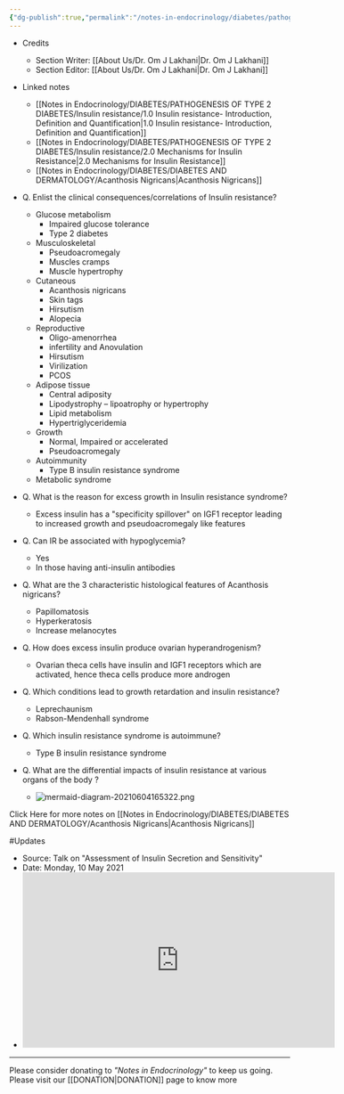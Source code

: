 ```yaml
---
{"dg-publish":true,"permalink":"/notes-in-endocrinology/diabetes/pathogenesis-of-type-2-diabetes/insulin-resistance/3-0-clinical-features-of-insulin-resistance/"}
---
```


- Credits
    - Section Writer: [[About Us/Dr. Om J Lakhani\|Dr. Om J Lakhani]]
    - Section Editor: [[About Us/Dr. Om J Lakhani\|Dr. Om J Lakhani]]


- Linked notes
	- [[Notes in Endocrinology/DIABETES/PATHOGENESIS OF TYPE 2 DIABETES/Insulin resistance/1.0 Insulin resistance- Introduction, Definition and Quantification\|1.0 Insulin resistance- Introduction, Definition and Quantification]]
	- [[Notes in Endocrinology/DIABETES/PATHOGENESIS OF TYPE 2 DIABETES/Insulin resistance/2.0 Mechanisms for Insulin Resistance\|2.0 Mechanisms for Insulin Resistance]]
	- [[Notes in Endocrinology/DIABETES/DIABETES AND DERMATOLOGY/Acanthosis Nigricans\|Acanthosis Nigricans]]

- Q. Enlist the clinical consequences/correlations of Insulin resistance? 
    - Glucose metabolism
        - Impaired glucose tolerance 
        - Type 2 diabetes 
    - Musculoskeletal 
        - Pseudoacromegaly
        - Muscles cramps
        - Muscle hypertrophy 
    - Cutaneous 
        - Acanthosis nigricans
        - Skin tags
        - Hirsutism 
        - Alopecia 
    - Reproductive
        - Oligo-amenorrhea
        - infertility and Anovulation 
        - Hirsutism 
        - Virilization 
        - PCOS 
    - Adipose tissue
        - Central adiposity
        - Lipodystrophy – lipoatrophy or hypertrophy 
        - Lipid metabolism 
        - Hypertriglyceridemia 
    - Growth 
        - Normal, Impaired or accelerated 
        - Pseudoacromegaly 
    - Autoimmunity 
        - Type B insulin resistance syndrome 
    - Metabolic syndrome 


- Q. What is the reason for excess growth in Insulin resistance syndrome? 
    - Excess insulin has a "specificity spillover" on IGF1 receptor leading to increased growth and pseudoacromegaly like features


- Q. Can IR be associated with hypoglycemia? 
    - Yes
    - In those having anti-insulin antibodies 


- Q. What are the 3 characteristic histological features of Acanthosis nigricans? 
    - Papillomatosis
    - Hyperkeratosis
    - Increase melanocytes 


- Q. How does excess insulin produce ovarian hyperandrogenism? 
    - Ovarian theca cells have insulin and IGF1 receptors which are activated, hence theca cells produce more androgen 


- Q. Which conditions lead to growth retardation and insulin resistance? 
    - Leprechaunism
    - Rabson-Mendenhall syndrome 


- Q. Which insulin resistance syndrome is autoimmune? 
    - Type B insulin resistance syndrome 

-   Q. What are the differential impacts of insulin resistance at various organs of the body ?
	- ![mermaid-diagram-20210604165322.png](/img/user/attachments/mermaid-diagram-20210604165322.png)
   
   
   
Click Here for more notes on [[Notes in Endocrinology/DIABETES/DIABETES AND DERMATOLOGY/Acanthosis Nigricans\|Acanthosis Nigricans]]

#Updates 
-	Source: Talk on  "Assessment of Insulin Secretion and Sensitivity"
-	Date: Monday, 10 May 2021
-	<iframe width="560" height="315" src="https://www.youtube.com/embed/j9WGTzh9CFU" title="YouTube video player" frameborder="0" allow="accelerometer; autoplay; clipboard-write; encrypted-media; gyroscope; picture-in-picture" allowfullscreen></iframe>

----

Please consider donating to *"Notes in Endocrinology"* to keep us going. Please visit our [[DONATION\|DONATION]] page to know more
